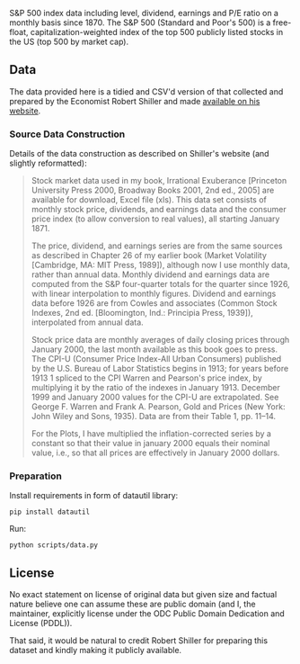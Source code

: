 S&P 500 index data including level, dividend, earnings and P/E ratio on a
monthly basis since 1870. The S&P 500 (Standard and Poor's 500) is a
free-float, capitalization-weighted index of the top 500 publicly listed stocks
in the US (top 500 by market cap).

## Data

The data provided here is a tidied and CSV'd version of that collected and
prepared by the Economist Robert Shiller and made [available on his
website][shiller].

[shiller]: http://www.econ.yale.edu/~shiller/data.htm

### Source Data Construction

Details of the data construction as described on Shiller's website (and
slightly reformatted):

> Stock market data used in my book, Irrational Exuberance [Princeton University Press 2000, Broadway Books 2001, 2nd ed., 2005] are available for download, Excel file (xls). This data set consists of monthly stock price, dividends, and earnings data and the consumer price index (to allow conversion to real values), all starting January 1871.
> 
> The price, dividend, and earnings series are from the same sources as described in Chapter 26 of my earlier book (Market Volatility [Cambridge, MA: MIT Press, 1989]), although now I use monthly data, rather than annual data. Monthly dividend and earnings data are computed from the S&P four-quarter totals for the quarter since 1926, with linear interpolation to monthly figures. Dividend and earnings data before 1926 are from Cowles and associates (Common Stock Indexes, 2nd ed. [Bloomington, Ind.: Principia Press, 1939]), interpolated from annual data.
>
> Stock price data are monthly averages of daily closing prices through January 2000, the last month available as this book goes to press. The CPI-U (Consumer Price Index-All Urban Consumers) published by the U.S. Bureau of Labor Statistics begins in 1913; for years before 1913 1 spliced to the CPI Warren and Pearson's price index, by multiplying it by the ratio of the indexes in January 1913. December 1999 and January 2000 values for the CPI-U are extrapolated. See George F. Warren and Frank A. Pearson, Gold and Prices (New York: John Wiley and Sons, 1935). Data are from their Table 1, pp. 11–14.
>
> For the Plots, I have multiplied the inflation-corrected series by a constant so that their value in january 2000 equals their nominal value, i.e., so that all prices are effectively in January 2000 dollars.

### Preparation

Install requirements in form of datautil library:

    pip install datautil

Run:

    python scripts/data.py

## License

No exact statement on license of original data but given size and factual
nature believe one can assume these are public domain (and I, the maintainer,
explicitly license under the ODC Public Domain Dedication and License (PDDL)).

That said, it would be natural to credit Robert Shiller for preparing this
dataset and kindly making it publicly available.

